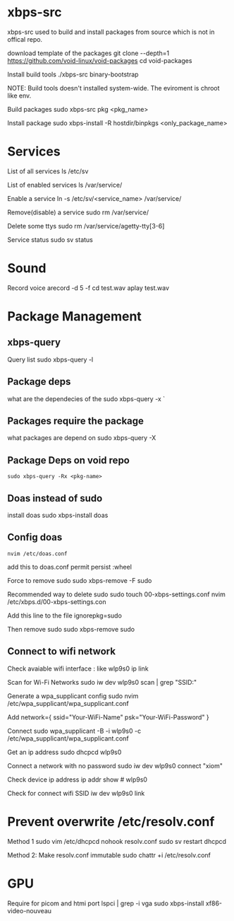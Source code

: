 xbps-src
====================
xbps-src used to build and install packages from source which is not in offical repo.

download template of the packages
    git clone --depth=1 https://github.com/void-linux/void-packages
    cd void-packages

Install build tools 
    ./xbps-src binary-bootstrap

NOTE: Build tools doesn't installed system-wide. The eviroment is chroot like env.

Build packages
    sudo xbps-src pkg <pkg_name>

Install package
    sudo xbps-install -R hostdir/binpkgs <only_package_name>


Services
========
List of all services
    ls /etc/sv

List of enabled services 
    ls /var/service/

Enable a service
    ln -s /etc/sv/<service_name> /var/service/

Remove(disable) a service
    sudo rm /var/service/<service-name>

Delete some ttys
    sudo rm /var/service/agetty-tty[3-6]

Service status
    sudo sv status <service-name>

Sound
=====
Record voice
    arecord -d 5 -f cd test.wav
    aplay test.wav


Package Management
==================

xbps-query
----------
Query list
    sudo xbps-query -l

Package deps
------------
what are the dependecies of the <pkg-name>
    sudo xbps-query -x <pkg-name>`

Packages require the package
----------------------------
what packages are depend on <pkg-name>
    sudo xbps-query -X <pkg-name>

Package Deps on void repo
--------------------------
    sudo xbps-query -Rx <pkg-name>

Doas instead of sudo
--------------------
install doas
sudo xbps-install doas

Config doas
-------------
    nvim /etc/doas.conf

add this to doas.conf
    permit persist :wheel

Force to remove sudo
    sudo xbps-remove -F sudo

Recommended way to delete sudo
    sudo touch 00-xbps-settings.conf
    nvim /etc/xbps.d/00-xbps-settings.con

Add this line to the file
    ignorepkg=sudo

Then remove sudo
    sudo xbps-remove sudo



Connect to wifi network
-----------------------
Check avaiable wifi interface : like wlp9s0
    ip link

Scan for Wi-Fi Networks
    sudo iw dev wlp9s0 scan | grep "SSID:"

Generate a wpa_supplicant config
    sudo nvim /etc/wpa_supplicant/wpa_supplicant.conf

Add 
    network={
        ssid="Your-WiFi-Name"
        psk="Your-WiFi-Password"
    }

Connect
    sudo wpa_supplicant -B -i wlp9s0 -c /etc/wpa_supplicant/wpa_supplicant.conf

Get an ip address
    sudo dhcpcd wlp9s0

Connect a network with no password
    sudo iw dev wlp9s0 connect "xiom"

Check device ip address
    ip addr show <device-interface>  # wlp9s0

Check for connect wifi SSID
    iw dev wlp9s0 link


Prevent overwrite /etc/resolv.conf
==================================
Method 1
    sudo vim /etc/dhcpcd
    nohook resolv.conf
    sudo sv restart dhcpcd

Method 2: Make resolv.conf immutable
    sudo chattr +i /etc/resolv.conf


GPU
=====
Require for picom and htmi port
    lspci | grep -i vga
    sudo xbps-install xf86-video-nouveau
